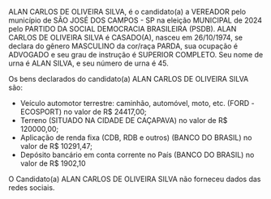 ALAN CARLOS DE OLIVEIRA SILVA, é o candidato(a) a VEREADOR pelo município de SÃO JOSÉ DOS CAMPOS - SP na eleição MUNICIPAL de 2024 pelo PARTIDO DA SOCIAL DEMOCRACIA BRASILEIRA (PSDB). ALAN CARLOS DE OLIVEIRA SILVA é CASADO(A), nasceu em 26/10/1974, se declara do gênero MASCULINO da cor/raça PARDA, sua ocupação é ADVOGADO e seu grau de instrução é SUPERIOR COMPLETO. Seu nome de urna é ALAN SILVA, e seu número de urna é 45.

Os bens declarados do candidato(a) ALAN CARLOS DE OLIVEIRA SILVA são: 
- Veículo automotor terrestre: caminhão, automóvel, moto, etc. (FORD -ECOSPORT) no valor de R$ 24417,00;
- Terreno (SITUADO NA CIDADE DE CAÇAPAVA) no valor de R$ 120000,00;
- Aplicação de renda fixa (CDB, RDB e outros) (BANCO DO BRASIL) no valor de R$ 10291,47;
- Depósito bancário em conta corrente no País (BANCO DO BRASIL) no valor de R$ 1902,10

O Candidato(a) ALAN CARLOS DE OLIVEIRA SILVA não forneceu dados das redes sociais.